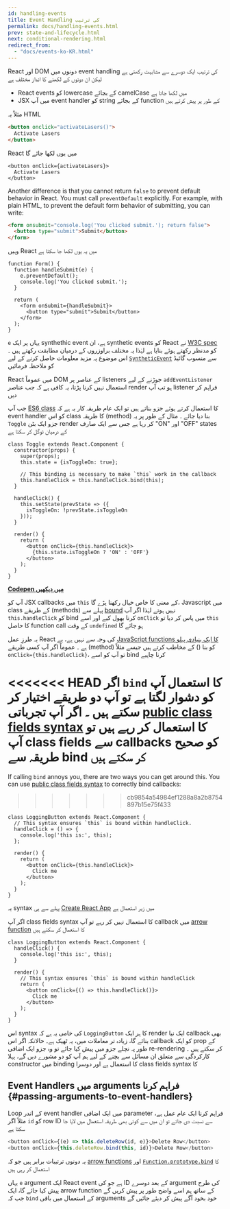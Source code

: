 ```yaml
---
id: handling-events
title: Event Handling کی ترتیب
permalink: docs/handling-events.html
prev: state-and-lifecycle.html
next: conditional-rendering.html
redirect_from:
  - "docs/events-ko-KR.html"
---
```


React اور DOM دونوں میں event handling کی ترتیب ایک دوسرے سے مشابہت رکھتی ہے لیکن ان  دونوں کے لکھنے کا انداز مختلف ہے

* React events کو lowercase کے بجائے camelCase میں لکھا جاتا ہے
* JSX میں آپ event handler کو string کے بجائے function کے طور پر پیش کرتے ہیں

مثلاً یہ HTML

```html
<button onclick="activateLasers()">
  Activate Lasers
</button>
```

React میں یوں لکھا جائے گا

```js{1}
<button onClick={activateLasers}>
  Activate Lasers
</button>
```

Another difference is that you cannot return `false` to prevent default behavior in React. You must call `preventDefault` explicitly. For example, with plain HTML, to prevent the default form behavior of submitting, you can write:

```html
<form onsubmit="console.log('You clicked submit.'); return false">
  <button type="submit">Submit</button>
</form>
```

وہیں React میں یہ یوں لکھا جا سکتا ہے

```js{3}
function Form() {
  function handleSubmit(e) {
    e.preventDefault();
    console.log('You clicked submit.');
  }

  return (
    <form onSubmit={handleSubmit}>
      <button type="submit">Submit</button>
    </form>
  );
}
```

`e` یہاں پر ایک synthethic event ہے، ان synthetic events کو React نے [W3C spec](https://www.w3.org/TR/DOM-Level-3-Events/) کو مدنظر رکھتے ہوئے بنایا ہے لہٰذا یہ مختلف براوزروں کے درمیان مطابقت رکھتے ہیں ۔ اس موضوع پہ مزید معلومات حاصل کرنے کے لیے [`SyntheticEvent`](/docs/events.html) سے منسوب گائیڈ کو ملاحظہ فرمائیں

React میں عموماً DOM کے عناصر پر listeners جوڑنے کے لیے `addEventListener` استعمال نہیں کرنا پڑتا، یہ کافی ہے کہ جب عناصر render ہو تب آپ listener فراہم کر دیں

جب آپ [ES6 class](https://developer.mozilla.org/en/docs/Web/JavaScript/Reference/Classes) کا استعمال کرتے ہوئے جزو بناتے ہیں تو ایک عام طریقہ کار یہ ہے کہ event handler کو اس class کا طریقہ (method) بنا دیا جائے ۔ مثال کے طور پر یہ `Toggle` جزو ایک بٹن render کر رہا ہے جس سے ایک صارف "ON" اور "OFF" states کے درمیان ٹوگل کر سکتا ہے

```js{6,7,10-14,18}
class Toggle extends React.Component {
  constructor(props) {
    super(props);
    this.state = {isToggleOn: true};

    // This binding is necessary to make `this` work in the callback
    this.handleClick = this.handleClick.bind(this);
  }

  handleClick() {
    this.setState(prevState => ({
      isToggleOn: !prevState.isToggleOn
    }));
  }

  render() {
    return (
      <button onClick={this.handleClick}>
        {this.state.isToggleOn ? 'ON' : 'OFF'}
      </button>
    );
  }
}
```

[**Codepen میں دیکھیں**](https://codepen.io/gaearon/pen/xEmzGg?editors=0010)

آپ کو JSX callbacks میں `this` کے معنی کا خاص خیال رکھنا پڑے گا، Javascript میں class کے طریقے (methods) پہلے سے [bound](https://developer.mozilla.org/en/docs/Web/JavaScript/Reference/Global_objects/Function/bind) نہیں ہوتے لہٰذا اگر آپ `this.handleClick` کو bind کرنا بھول کیے اور اسے `onClick` میں پاس کر دیا تو `this` کا حاصل function call کے وقت `undefined` ہو جائے گا

یہ طرزِ عمل React کی وجہ سے نہیں ہے، یے [JavaScript functions کا ایک بنیادی پہلو ہے](https://www.smashingmagazine.com/2014/01/understanding-javascript-function-prototype-bind/) ۔ عموماً اگر آپ کسی طریقے (method) کو بنا () کے مخاطب کرتے ہیں جیسے مثلاً `onClick={this.handleClick}`، تو آپ کو اسے bind کرنا چاہیے

<<<<<<< HEAD
اگر `bind` کا استعمال آپ کو دشوار لگتا ہے تو آپ دو طریقے اختیار کر سکتے ہیں ۔ اگر آپ تجرباتی [public class fields syntax](https://babeljs.io/docs/plugins/transform-class-properties/) کا استعمال کر رہے ہیں تو آپ class fields سے callbacks کو صحیح طریقہ سے bind کر سکتے ہیں
=======
If calling `bind` annoys you, there are two ways you can get around this. You can use [public class fields syntax](https://developer.mozilla.org/en-US/docs/Web/JavaScript/Reference/Classes/Public_class_fields#public_instance_fields) to correctly bind callbacks:
>>>>>>> cb9854a54984ef1288a8a2b8754897b15e75f433

```js{2-6}
class LoggingButton extends React.Component {
  // This syntax ensures `this` is bound within handleClick.
  handleClick = () => {
    console.log('this is:', this);
  };

  render() {
    return (
      <button onClick={this.handleClick}>
        Click me
      </button>
    );
  }
}
```

یہ syntax پہلے سے ہی [Create React App](https://github.com/facebookincubator/create-react-app) میں زیر استعمال ہے

اگر آپ class fields syntax کا استعمال نہیں کر رہے تو آپ callback میں [arrow function](https://developer.mozilla.org/en/docs/Web/JavaScript/Reference/Functions/Arrow_functions) کا استعمال کر سکتے ہیں

```js{7-9}
class LoggingButton extends React.Component {
  handleClick() {
    console.log('this is:', this);
  }

  render() {
    // This syntax ensures `this` is bound within handleClick
    return (
      <button onClick={() => this.handleClick()}>
        Click me
      </button>
    );
  }
}
```

اس syntax کی خامی یہ ہے کہ `LoggingButton` کا ہر ایک render ایک نیا callback بھی بنائے گا، زیادہ تر معاملات میں، یہ ٹھیک ہے۔ حالانکہ اگر اس callback کو ایک prop کے طور پہ نچلے جزو میں پیش کیا جائے تو وہ جزو ایک اضافی re-rendering کر سکتے ہیں ۔ کارکردگی سے متعلق ان مسائل سے بچنے کے لیے ہم آپ کو دو مشورے دیں گے، پہلا constructor میں binding کا استعمال ہے اور دوسرا class fields syntax کا

## Event Handlers میں arguments فراہم کرنا {#passing-arguments-to-event-handlers}

Loop کے اندر event handler میں ایک اضافی parameter فراہم کرنا ایک عام عمل ہے، مثلاً اگر `id` کو  row ID سے نسبت دی جائے تو ان میں سے کوئی بھی طریقہ استعمال میں لایا جا سکتا ہے

```js
<button onClick={(e) => this.deleteRow(id, e)}>Delete Row</button>
<button onClick={this.deleteRow.bind(this, id)}>Delete Row</button>
```

یہ دونوں ترتیبات برابر ہیں جو کہ [arrow functions](https://developer.mozilla.org/en-US/docs/Web/JavaScript/Reference/Functions/Arrow_functions) اور [`Function.prototype.bind`](https://developer.mozilla.org/en-US/docs/Web/JavaScript/Reference/Global_objects/Function/bind) کا استعمال کر رہی ہیں

یہاں `e` argument ایک React event ہے جو کی ID کے بعد دوسرے argument کی طرح پیش کیا جائے گا، ایک arrow function کے ساتھ ہم اسے واضح طور پر پیش کریں گے جب کہ `bind` کے استعمال میں باقی arguments خود بخود آگے پیش کر دیئے جائیں گے
